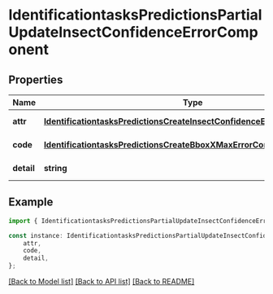 # IdentificationtasksPredictionsPartialUpdateInsectConfidenceErrorComponent


## Properties

Name | Type | Description | Notes
------------ | ------------- | ------------- | -------------
**attr** | [**IdentificationtasksPredictionsCreateInsectConfidenceErrorComponentAttr**](IdentificationtasksPredictionsCreateInsectConfidenceErrorComponentAttr.md) |  | [default to undefined]
**code** | [**IdentificationtasksPredictionsCreateBboxXMaxErrorComponentCode**](IdentificationtasksPredictionsCreateBboxXMaxErrorComponentCode.md) |  | [default to undefined]
**detail** | **string** |  | [default to undefined]

## Example

```typescript
import { IdentificationtasksPredictionsPartialUpdateInsectConfidenceErrorComponent } from 'mosquito-alert';

const instance: IdentificationtasksPredictionsPartialUpdateInsectConfidenceErrorComponent = {
    attr,
    code,
    detail,
};
```

[[Back to Model list]](../README.md#documentation-for-models) [[Back to API list]](../README.md#documentation-for-api-endpoints) [[Back to README]](../README.md)
